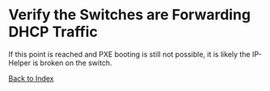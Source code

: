# Verify the Switches are Forwarding DHCP Traffic

If this point is reached and PXE booting is still not possible, it is likely the IP-Helper is broken on the switch.

[Back to Index](./README.md)
